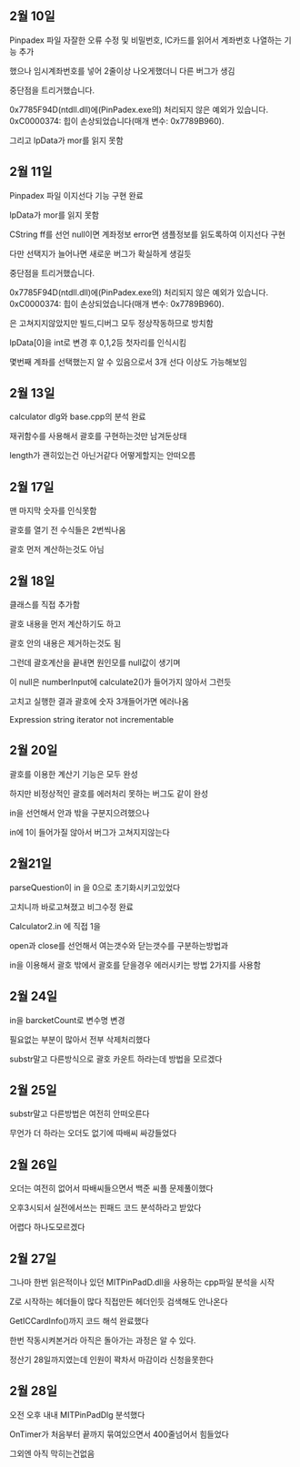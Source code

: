 2월 10일
------------------------

Pinpadex 파일 자잘한 오류 수정 및 비밀번호, IC카드를 읽어서 계좌번호 나열하는 기능 추가

했으나 임시계좌번호를 넣어 2줄이상 나오게했더니 다른 버그가 생김

중단점을 트리거했습니다.

0x7785F94D(ntdll.dll)에(PinPadex.exe의) 처리되지 않은 예외가 있습니다. 0xC0000374: 힙이 손상되었습니다(매개 변수: 0x7789B960).

그리고 lpData가 mor를 읽지 못함



2월 11일
---------------------------

Pinpadex 파일 이지선다 기능 구현 완료

lpData가 mor를 읽지 못함

CString ff를 선언 null이면 계좌정보 error면 샘플정보를 읽도록하여 이지선다 구현

다만 선택지가 늘어나면 새로운 버그가 확실하게 생길듯

중단점을 트리거했습니다.

0x7785F94D(ntdll.dll)에(PinPadex.exe의) 처리되지 않은 예외가 있습니다. 0xC0000374: 힙이 손상되었습니다(매개 변수: 0x7789B960).

은 고쳐지지않았지만 빌드,디버그 모두 정상작동하므로 방치함

lpData[0]을 int로 변경 후 0,1,2등 첫자리를 인식시킴

몇번째 계좌를 선택했는지 알 수 있음으로서 3개 선다 이상도 가능해보임


2월 13일
-----------------------------

calculator dlg와 base.cpp의 분석 완료

재귀함수를 사용해서 괄호를 구현하는것만 남겨둔상태

length가 괜히있는건 아닌거같다 어떻게할지는 안떠오름


2월 17일
-------------------------------

맨 마지막 숫자를 인식못함

괄호를 열기 전 수식들은 2번씩나옴

괄호 먼저 계산하는것도 아님


2월 18일
-------------------------

클래스를 직접 추가함

괄호 내용을 먼저 계산하기도 하고

괄호 안의 내용은 제거하는것도 됨

그런데 괄호계산을 끝내면 원인모를 null값이 생기며

이 null은 numberInput에 calculate2()가 들어가지 않아서 그런듯

고치고 실행한 결과 괄호에 숫자 3개들어가면 에러나옴

Expression string iterator not incrementable

2월 20일
----------------------------
괄호를 이용한 계산기 기능은 모두 완성

하지만 비정상적인 괄호를 에러처리 못하는 버그도 같이 완성

in을 선언해서 안과 밖을 구분지으려했으나

in에 1이 들어가질 않아서 버그가 고쳐지지않는다

2월21일
--------------------------------
parseQuestion이 in 을 0으로 초기화시키고있었다

고치니까 바로고쳐졌고 비그수정 완료

Calculator2.in 에 직접 1을 

open과 close를 선언해서 여는갯수와 닫는갯수를 구분하는방법과

in을 이용해서 괄호 밖에서 괄호를 닫을경우 에러시키는 방법 2가지를 사용함

2월 24일
-------------------

in을 barcketCount로 변수명 변경

필요없는 부분이 많아서 전부 삭제처리했다

substr말고 다른방식으로 괄호 카운트 하라는데 방법을 모르겠다

2월 25일
--------------------

substr말고 다른방법은 여전히 안떠오른다

무언가 더 하라는 오더도 없기에 따배씨 싸강들었다

2월 26일
--------------

오더는 여전히 없어서 따배씨들으면서 백준 씨플 문제풀이했다

오후3시되서 실전에서쓰는 핀패드 코드 분석하라고 받았다

어렵다 하나도모르겠다

2월 27일
-------------

그나마 한번 읽은적이나 있던 MITPinPadD.dll을 사용하는 cpp파일 분석을 시작

Z로 시작하는 헤더들이 많다 직접만든 헤더인듯 검색해도 안나온다

GetICCardInfo()까지 코드 해석 완료했다

한번 작동시켜본거라 아직은 돌아가는 과정은 알 수 있다.

정산기 28일까지였는데 인원이 꽉차서 마감이라 신청을못한다

2월 28일
---------------

오전 오후 내내 MITPinPadDlg 분석했다

OnTimer가 처음부터 끝까지 묶여있으면서 400줄넘어서 힘들었다

그외엔 아직 막히는건없음
